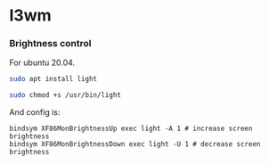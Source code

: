 # I3wm

### Brightness control

For ubuntu 20.04.
```bash
sudo apt install light

sudo chmod +s /usr/bin/light
```
And config is:
```
bindsym XF86MonBrightnessUp exec light -A 1 # increase screen brightness
bindsym XF86MonBrightnessDown exec light -U 1 # decrease screen brightness
```
